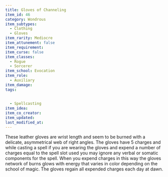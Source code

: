 ```yaml
---
title: Gloves of Channeling
item_id: 46
category: Wondrous
item_subtypes:
  - Clothing
  - Gloves
item_rarity: Mediocre
item_attunement: false
item_requirement:
item_curse: false
item_classes:
  - Rogue
  - Sorcerer
item_school: Evocation
item_role:
  - Auxiliary
item_damage:
tags:
  
  
  - Spellcasting
item_idea:
item_co_creator:
item_updated:
last_modified_at:
---
```


These leather gloves are wrist length and seem to be burned with a delicate, asymmetrical web of right angles.
The gloves have 5 charges and while casting a spell if you are wearing the gloves and expend a number of charges equal to the spell slot used you may ignore any verbal or somatic components for the spell. When you expend charges in this way the gloves network of burns glows with energy that varies in color depending on the school of magic.
The gloves regain all expended charges each day at dawn.
